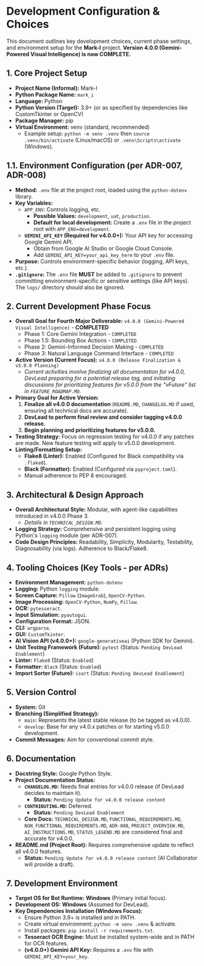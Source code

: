 # Development Configuration & Choices

This document outlines key development choices, current phase settings, and environment setup for the **Mark-I** project. **Version 4.0.0 (Gemini-Powered Visual Intelligence) is now COMPLETE.**

## 1. Core Project Setup
*   **Project Name (Informal):** Mark-I
*   **Python Package Name:** `mark_i`
*   **Language:** Python
*   **Python Version (Target):** 3.9+ (or as specified by dependencies like CustomTkinter or OpenCV)
*   **Package Manager:** pip
*   **Virtual Environment:** venv (standard, recommended)
    *   Example setup: `python -m venv .venv` then `source .venv/bin/activate` (Linux/macOS) or `.venv\Scripts\activate` (Windows).

## 1.1. Environment Configuration (per ADR-007, ADR-008)
*   **Method:** `.env` file at the project root, loaded using the `python-dotenv` library.
*   **Key Variables:**
    *   `APP_ENV`: Controls logging, etc.
        *   **Possible Values:** `development`, `uat`, `production`.
        *   **Default for local development:** Create a `.env` file in the project root with `APP_ENV=development`.
    *   **`GEMINI_API_KEY` (Required for v4.0.0+):** Your API key for accessing Google Gemini API.
        *   Obtain from Google AI Studio or Google Cloud Console.
        *   Add `GEMINI_API_KEY=your_api_key_here` to your `.env` file.
*   **Purpose:** Controls environment-specific behavior (logging, API keys, etc.).
*   **`.gitignore`:** The `.env` file **MUST** be added to `.gitignore` to prevent committing environment-specific or sensitive settings (like API keys). The `logs/` directory should also be ignored.

## 2. Current Development Phase Focus
*   **Overall Goal for Fourth Major Deliverable:** `v4.0.0 (Gemini-Powered Visual Intelligence)` - **COMPLETED**
    *   Phase 1: Core Gemini Integration - `COMPLETED`
    *   Phase 1.5: Bounding Box Actions - `COMPLETED`
    *   Phase 2: Gemini-Informed Decision Making - `COMPLETED`
    *   Phase 3: Natural Language Command Interface - `COMPLETED`
*   **Active Version (Current Focus):** `v4.0.0 (Release Finalization & v5.0.0 Planning)`
    *   *Current activities involve finalizing all documentation for v4.0.0, DevLead preparing for a potential release tag, and initiating discussions for prioritizing features for v5.0.0 from the "vFuture" list in `FEATURE_ROADMAP.MD`.*
*   **Primary Goal for Active Version:**
    1.  **Finalize all v4.0.0 documentation** (`README.MD`, `CHANGELOG.MD` if used, ensuring all technical docs are accurate).
    2.  **DevLead to perform final review and consider tagging v4.0.0 release.**
    3.  **Begin planning and prioritizing features for v5.0.0.**
*   **Testing Strategy:** Focus on regression testing for v4.0.0 if any patches are made. New feature testing will apply to v5.0.0 development.
*   **Linting/Formatting Setup:**
    *   **Flake8 (Linter):** Enabled (Configured for Black compatibility via `.flake8`).
    *   **Black (Formatter):** Enabled (Configured via `pyproject.toml`).
    *   Manual adherence to PEP 8 encouraged.

## 3. Architectural & Design Approach
*   **Overall Architectural Style:** Modular, with agent-like capabilities introduced in v4.0.0 Phase 3.
    *   *Details in `TECHNICAL_DESIGN.MD`.*
*   **Logging Strategy:** Comprehensive and persistent logging using Python's `logging` module (per ADR-007).
*   **Code Design Principles:** Readability, Simplicity, Modularity, Testability, Diagnosability (via logs). Adherence to Black/Flake8.

## 4. Tooling Choices (Key Tools - per ADRs)
*   **Environment Management:** `python-dotenv`
*   **Logging:** Python `logging` module.
*   **Screen Capture:** `Pillow` (`ImageGrab`), `OpenCV-Python`.
*   **Image Processing:** `OpenCV-Python`, `NumPy`, `Pillow`.
*   **OCR:** `pytesseract`.
*   **Input Simulation:** `pyautogui`.
*   **Configuration Format:** JSON.
*   **CLI:** `argparse`.
*   **GUI:** `CustomTkinter`.
*   **AI Vision API (v4.0.0+):** `google-generativeai` (Python SDK for Gemini).
*   **Unit Testing Framework (Future):** `pytest` (Status: `Pending DevLead Enablement`)
*   **Linter:** `Flake8` (Status: `Enabled`)
*   **Formatter:** `Black` (Status: `Enabled`)
*   **Import Sorter (Future):** `isort` (Status: `Pending DevLead Enablement`)

## 5. Version Control
*   **System:** Git
*   **Branching (Simplified Strategy):**
    *   `main`: Represents the latest stable release (to be tagged as v4.0.0).
    *   `develop`: Base for any v4.0.x patches or for starting v5.0.0 development.
*   **Commit Messages:** Aim for conventional commit style.

## 6. Documentation
*   **Docstring Style:** Google Python Style.
*   **Project Documentation Status:**
    *   **`CHANGELOG.MD`:** Needs final entries for v4.0.0 release (if DevLead decides to maintain it).
        *   **Status:** `Pending Update for v4.0.0 release content`
    *   **`CONTRIBUTING.MD`:** Deferred.
        *   **Status:** `Pending DevLead Enablement`
    *   **Core Docs:** `TECHNICAL_DESIGN.MD`, `FUNCTIONAL_REQUIREMENTS.MD`, `NON_FUNCTIONAL_REQUIREMENTS.MD`, `ADR-008`, `PROJECT_OVERVIEW.MD`, `AI_INSTRUCTIONS.MD`, `STATUS_LEGEND.MD` are considered final and accurate for v4.0.0.
*   **README.md (Project Root):** Requires comprehensive update to reflect all v4.0.0 features.
    *   **Status:** `Pending Update for v4.0.0 release content` (AI Collaborator will provide a draft).

## 7. Development Environment
*   **Target OS for Bot Runtime:** **Windows** (Primary initial focus).
*   **Development OS:** **Windows** (Assumed for DevLead).
*   **Key Dependencies Installation (Windows Focus):**
    *   Ensure Python 3.9+ is installed and in PATH.
    *   Create virtual environment: `python -m venv .venv` & activate.
    *   Install packages: `pip install -r requirements.txt`.
    *   **Tesseract OCR Engine:** Must be installed system-wide and in PATH for OCR features.
    *   **(v4.0.0+) Gemini API Key:** Requires a `.env` file with `GEMINI_API_KEY=your_key`.